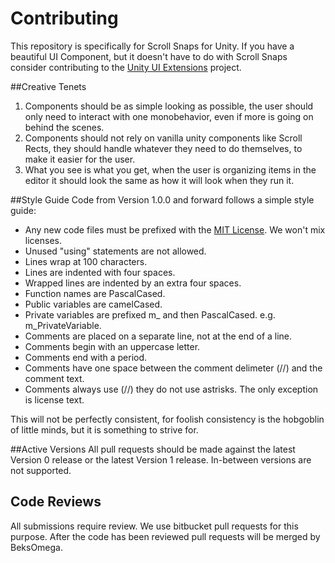 # Contributing

This repository is specifically for Scroll Snaps for Unity. If you have a
beautiful UI Component, but it doesn't have to do with Scroll Snaps consider
contributing to the [Unity UI Extensions](https://bitbucket.org/UnityUIExtensions/unity-ui-extensions/overview) project.

##Creative Tenets

1. Components should be as simple looking as possible, the user should only
	need to interact with one monobehavior, even if more is going on behind the
	scenes.
2. Components should not rely on vanilla unity components like Scroll Rects,
	they should handle whatever they need to do themselves, to make it easier
	for the user.
3. What you see is what you get, when the user is organizing items in
	the editor it should look the same as how it will look when they run it.

##Style Guide
Code from Version 1.0.0 and forward follows a simple style guide:

* Any new code files must be prefixed with the [MIT License](https://opensource.org/licenses/MIT). We won't mix licenses.
* Unused "using" statements are not allowed.
* Lines wrap at 100 characters.
* Lines are indented with four spaces.
* Wrapped lines are indented by an extra four spaces.
* Function names are PascalCased.
* Public variables are camelCased.
* Private variables are prefixed m_ and then PascalCased. e.g. m_PrivateVariable.
* Comments are placed on a separate line, not at the end of a line.
* Comments begin with an uppercase letter.
* Comments end with a period.
* Comments have one space between the comment delimeter (//) and the comment text.
* Comments always use (//) they do not use astrisks. The only exception is
	license text.
	
This will not be perfectly consistent, for foolish consistency is the
hobgoblin of little minds, but it is something to strive for.
	
##Active Versions
All pull requests should be made against the latest Version 0 release or the
latest Version 1 release. In-between versions are not supported.
	
## Code Reviews
All submissions require review. We use bitbucket pull requests for this purpose.
After the code has been reviewed pull requests will be merged by BeksOmega.